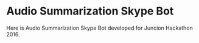 # Audio Summarization Skype Bot

Here is Audio Summarization Skype Bot developed for Juncion Hackathon 2016.
